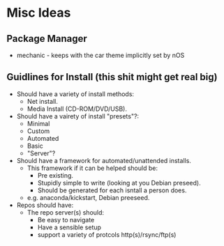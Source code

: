 # Misc Ideas

## Package Manager

* mechanic - keeps with the car theme implicitly set by nOS

## Guidlines for Install (this shit might get real big)

- Should have a variety of install methods:
	- Net install.
	- Media Install (CD-ROM/DVD/USB).
- Should have a vairety of install "presets"?:
	- Minimal
	- Custom
	- Automated
	- Basic
	- "Server"?
- Should have a framework for automated/unattended installs.
	- This framework if it can be helped should be:
		- Pre existing.
		- Stupidly simple to write (looking at you Debian preseed).
		- Should be generated for each isntall a person does.
	- e.g. anaconda/kickstart, Debian preeseed.
- Repos should have:
	- The repo server(s) should:
		- Be easy to navigate
		- Have a sensible setup
		- support a variety of protcols http(s)/rsync/ftp(s)

